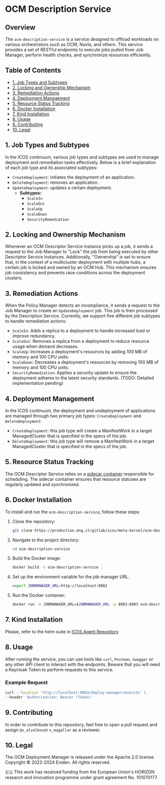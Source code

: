 # OCM Description Service

## Overview

The `ocm-description-service` is a service designed to offload workloads on various orchestrators such as OCM, Nuvla, and others. This service provides a set of RESTful endpoints to execute jobs pulled from Job Manager, perform health checks, and synchronize resources efficiently.

## Table of Contents

- [1. Job Types and Subtypes](#1-job-types-and-subtypes)
- [2. Locking and Ownership Mechanism](#2-locking-and-ownership-mechanism)
- [3. Remediation Actions](#3-remediation-actions)
- [4. Deployment Management](#4-deployment-management)
- [5. Resource Status Tracking](#5-resource-status-tracking)
- [6. Docker Installation](#6-docker-installation)
- [7. Kind Installation](#7-kind-installation)
- [8. Usage](#8-usage)
- [8. Contributing](#9-contributing)
- [10. Legal](#10-legal)


## 1. Job Types and Subtypes

In the ICOS continuum, various job types and subtypes are used to manage deployment and remediation tasks effectively. Below is a brief explanation of each job type and its associated subtypes:

- `CreateDeployment`: initiates the deployment of an application.
- `DeleteDeployment`: removes an application.
- `UpdateDeployment`: updates a certain deployment.
    - **Subtypes:**
        - `ScaleIn`
        - `ScaleOut`
        - `ScaleUp`
        - `ScaleDown`
        - `SecurityRemediation`

## 2. Locking and Ownership Mechanism

Whenever an OCM Descriptor Service instance picks up a job, it sends a request to the Job Manager to "Lock" the job from being executed by other Descriptor Service instances. Additionally, "Ownership" is set to ensure that, in the context of a multicluster deployment with multiple hubs, a certain job is locked and owned by an OCM Hub. This mechanism ensures job consistency and prevents race conditions across the deployment clusters.

## 3. Remediation Actions

When the Policy Manager detects an incompliance, it sends a request to the Job Manager to create an `UpdateDeployment` job. This job is then processed by the Description Service. Currently, we support five different job subtypes to handle remediation actions:

- `ScaleIn`: Adds a replica to a deployment to handle increased load or improve redundancy.
- `ScaleOut`: Removes a replica from a deployment to reduce resource usage when demand decreases.
- `ScaleUp`: Increases a deployment's resources by adding 100 MB of memory and 100 CPU units.
- `ScaleDown`: Decreases a deployment's resources by removing 100 MB of memory and 100 CPU units.
- `SecurityRemediation`: Applies a security update to ensure the deployment adheres to the latest security standards. (TODO: Detailed implementation pending)


## 4. Deployment Management 

In the ICOS continuum, the deployment and undeployment of applications are managed through two primary job types: `CreateDeployment` and `DeleteDeployment`:

- `CreateDeployment`: this job type will create a ManifestWork in a target ManagedCluster that is specified in the specs of the job. 
- `DeleteDeployment`: this job type will remove a ManifestWork in a target ManagedCluster that is specified in the specs of the job. 


## 5. Resource Status Tracking

The OCM Descriptor Service relies on a [sidecar container](https://production.eng.it/gitlab/icos/meta-kernel/ocm-descriptor-sidecar/) responsible for scheduling. The sidecar container ensures that resource statuses are regularly updated and synchronized. 

## 6. Docker Installation

To install and run the `ocm-description-service`, follow these steps:

1. Clone the repository:
    ```sh
    git clone https://production.eng.it/gitlab/icos/meta-kernel/ocm-description-service.git
    ```

2. Navigate to the project directory:
    ```sh
    cd ocm-description-service
    ```

3. Build the Docker image:
    ```sh
    docker build -t ocm-description-service .
    ```

4. Set up the environment variable for the job manager URL.
    ```sh
    export JOBMANAGER_URL=http://localhost:8082
    ```

5. Run the Docker container:
    ```sh
    docker run -e JOBMANAGER_URL=$JOBMANAGER_URL -p 8083:8083 ocm-description-service
    ```

## 7. Kind Installation

Please, refer to the helm suite in [ICOS Agent Repository](https://production.eng.it/gitlab/icos/suites/icos-agent)

## 8. Usage

After running the service, you can use tools like `curl`, `Postman`, `Swagger` or any other API client to interact with the endpoints. Beware that you will need a Keycloak Token to perform requests to this service.

### Example Request
```sh
curl --location 'http://localhost:8083/deploy-manager/execute' \
--header 'Authorization: Bearer (Token)'
```

## 9. Contributing

In order to contribute to this repository, feel free to open a pull request and assign `@x_alvolkov`or `x_magallar` as a reviewer.

## 10. Legal

The OCM Deployment Manager is released under the Apache 2.0 license.
Copyright © 2022-2024 Eviden. All rights reserved.

🇪🇺 This work has received funding from the European Union's HORIZON research and innovation programme under grant agreement No. 101070177.
